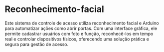 # Reconhecimento-facial
Este sistema de controle de acesso utiliza reconhecimento facial e Arduino para automatizar ações como abrir portas. Com uma interface gráfica, ele permite cadastrar usuários com foto e função, reconhecê-los em tempo real e controlar dispositivos físicos, oferecendo uma solução prática e segura para gestão de acesso.
